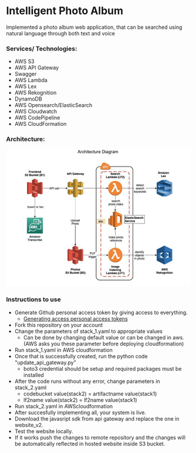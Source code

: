 # Intelligent Photo Album
Implemented a photo album web application, that can be searched using natural language
through both text and voice

### Services/ Technologies:
- AWS S3
- AWS API Gateway
- Swagger
- AWS Lambda
- AWS Lex
- AWS Rekognition
- DynamoDB
- AWS Opensearch/ElasticSearch
- AWS Cloudwatch
- AWS CodePipeline
- AWS CloudFormation

### Architecture:

<p align="center">
  <img src="Architecture.PNG" width="600" title="Architecture">
</p>


### Instructions to use
- Generate Github personal access token by giving access to everything.
  - [Generating access personal access tokens](https://docs.github.com/en/authentication/keeping-your-account-and-data-secure/creating-a-personal-access-token)
- Fork this repository on your account   
- Change the parameters of stack_1.yaml to appropriate values
  - Can be done by changing default value or can be changed in aws.(AWS asks you these parameter before deploying cloudformation)
- Run stack_1.yaml in AWS cloudformation
- Once that is successfully created, run the python code "update_api_gateway.py"
  - boto3 credential should be setup and required packages must be installed
- After the code runs without any error, change parameters in stack_2.yaml
  - codebucket value(stack2) = artifactname value(stack1)
  - lf2name value(stack2) = lf2name value(stack1)
- Run stack_2.yaml in AWScloudformation
- After succesfully implementing all, your system is live.
- Download the javasript sdk from api gateway and replace the one in website_v2.
- Test the website locally. 
- If it works push the changes to remote repository and the changes will be automatically reflected in hosted website inside S3 bucket.

